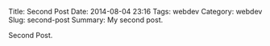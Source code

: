 Title: Second Post
Date: 2014-08-04 23:16
Tags: webdev
Category: webdev
Slug: second-post
Summary: My second post.

Second Post.
